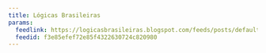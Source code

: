 ```yaml
---
title: Lógicas Brasileiras
params:
  feedlink: https://logicasbrasileiras.blogspot.com/feeds/posts/default
  feedid: f3e85efef72e85f4322630724c820980
---
```

